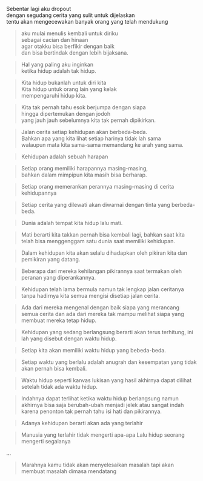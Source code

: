 Sebentar lagi aku dropout  
dengan segudang cerita yang sulit untuk dijelaskan  
tentu akan mengecewakan banyak orang yang telah mendukung  

> aku mulai menulis kembali untuk diriku  
sebagai cacian dan hinaan  
agar otakku bisa berfikir dengan baik  
dan bisa bertindak dengan lebih bijaksana.  

> Hal yang paling aku inginkan  
ketika hidup adalah tak hidup.  

> Kita hidup bukanlah untuk diri kita  
Kita hidup untuk orang lain yang kelak  
mempengaruhi hidup kita.  

> Kita tak pernah tahu esok berjumpa dengan siapa  
hingga dipertemukan dengan jodoh  
yang jauh jauh sebelumnya kita tak pernah dipikirkan.  

> Jalan cerita setiap kehidupan akan berbeda-beda.  
Bahkan apa yang kita lihat setiap harinya tidak lah sama  
walaupun mata kita sama-sama memandang ke arah yang sama.  

> Kehidupan adalah sebuah harapan

> Setiap orang memiliki harapannya masing-masing,  
bahkan dalam mimpipun kita masih bisa berharap.

> Setiap orang memerankan perannya masing-masing di cerita kehidupannya

> Setiap cerita yang dilewati akan diwarnai dengan tinta yang berbeda-beda.

> Dunia adalah tempat kita hidup lalu mati.

> Mati berarti kita takkan pernah bisa kembali lagi, bahkan saat kita telah bisa menggenggam satu dunia saat memiliki kehidupan.

> Dalam kehidupan kita akan selalu dihadapkan oleh pikiran kita dan pemikiran yang datang.

> Beberapa dari mereka kehilangan pikirannya saat termakan oleh peranan yang diperankannya.

> Kehidupan telah lama bermula namun tak lengkap jalan ceritanya tanpa hadirnya kita semua mengisi disetiap jalan cerita.

> Ada dari mereka mengenal dengan baik siapa yang merancang semua cerita dan ada dari mereka tak mampu melihat siapa yang membuat mereka tetap hidup.

> Kehidupan yang sedang berlangsung berarti akan terus terhitung, ini lah yang disebut dengan waktu hidup.

> Setiap kita akan memiliki waktu hidup yang bebeda-beda.

> Setiap waktu yang berlalu adalah anugrah dan kesempatan yang tidak akan pernah bisa kembali.

> Waktu hidup seperti kanvas lukisan yang hasil akhirnya dapat dilihat setelah tidak ada waktu hidup.

> Indahnya dapat terlihat ketika waktu hidup berlangsung namun akhirnya bisa saja berubah-ubah menjadi jelek atau sangat indah karena penonton tak pernah tahu isi hati dan pikirannya.

> Adanya kehidupan berarti akan ada yang terlahir

> Manusia yang terlahir tidak mengerti apa-apa
Lalu hidup seorang mengerti segalanya  

...

> Marahnya kamu tidak akan menyelesaikan masalah tapi akan membuat masalah dimasa mendatang
